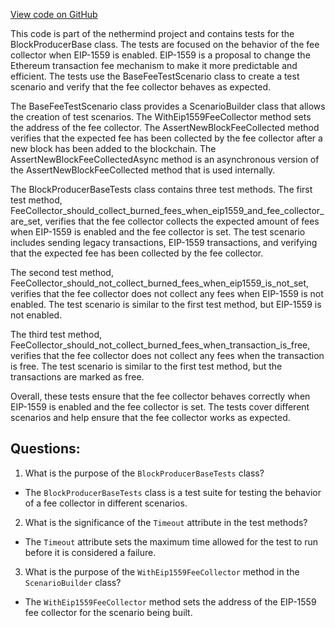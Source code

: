 [View code on GitHub](https://github.com/nethermindeth/nethermind/Nethermind.Blockchain.Test/Producers/BlockProducerBaseTests.FeeCollector.cs)

This code is part of the nethermind project and contains tests for the BlockProducerBase class. The tests are focused on the behavior of the fee collector when EIP-1559 is enabled. EIP-1559 is a proposal to change the Ethereum transaction fee mechanism to make it more predictable and efficient. The tests use the BaseFeeTestScenario class to create a test scenario and verify that the fee collector behaves as expected.

The BaseFeeTestScenario class provides a ScenarioBuilder class that allows the creation of test scenarios. The WithEip1559FeeCollector method sets the address of the fee collector. The AssertNewBlockFeeCollected method verifies that the expected fee has been collected by the fee collector after a new block has been added to the blockchain. The AssertNewBlockFeeCollectedAsync method is an asynchronous version of the AssertNewBlockFeeCollected method that is used internally.

The BlockProducerBaseTests class contains three test methods. The first test method, FeeCollector_should_collect_burned_fees_when_eip1559_and_fee_collector_are_set, verifies that the fee collector collects the expected amount of fees when EIP-1559 is enabled and the fee collector is set. The test scenario includes sending legacy transactions, EIP-1559 transactions, and verifying that the expected fee has been collected by the fee collector.

The second test method, FeeCollector_should_not_collect_burned_fees_when_eip1559_is_not_set, verifies that the fee collector does not collect any fees when EIP-1559 is not enabled. The test scenario is similar to the first test method, but EIP-1559 is not enabled.

The third test method, FeeCollector_should_not_collect_burned_fees_when_transaction_is_free, verifies that the fee collector does not collect any fees when the transaction is free. The test scenario is similar to the first test method, but the transactions are marked as free.

Overall, these tests ensure that the fee collector behaves correctly when EIP-1559 is enabled and the fee collector is set. The tests cover different scenarios and help ensure that the fee collector works as expected.
## Questions: 
 1. What is the purpose of the `BlockProducerBaseTests` class?
- The `BlockProducerBaseTests` class is a test suite for testing the behavior of a fee collector in different scenarios.

2. What is the significance of the `Timeout` attribute in the test methods?
- The `Timeout` attribute sets the maximum time allowed for the test to run before it is considered a failure.

3. What is the purpose of the `WithEip1559FeeCollector` method in the `ScenarioBuilder` class?
- The `WithEip1559FeeCollector` method sets the address of the EIP-1559 fee collector for the scenario being built.